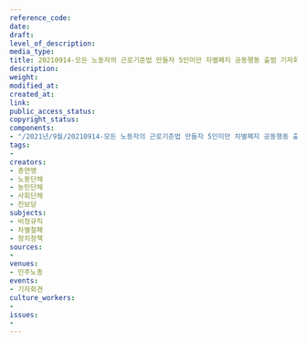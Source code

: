```yaml
---
reference_code: 
date: 
draft: 
level_of_description: 
media_type: 
title: 20210914-모든 노동자의 근로기준법 만들자 5인미만 차별폐지 공동행동 출범 기자회견
description: 
weight: 
modified_at: 
created_at: 
link: 
public_access_status: 
copyright_status: 
components:
- "/2021년/9월/20210914-모든 노동자의 근로기준법 만들자 5인미만 차별폐지 공동행동 출범 기자회견/_1D25123.jpg"
tags:
- 
creators:
- 총연맹
- 노동단체
- 농민단체
- 사회단체
- 진보당
subjects:
- 비정규직
- 차별철폐
- 정치정책
sources:
- 
venues:
- 민주노총
events:
- 기자회견
culture_workers:
- 
issues:
- 
---
```

